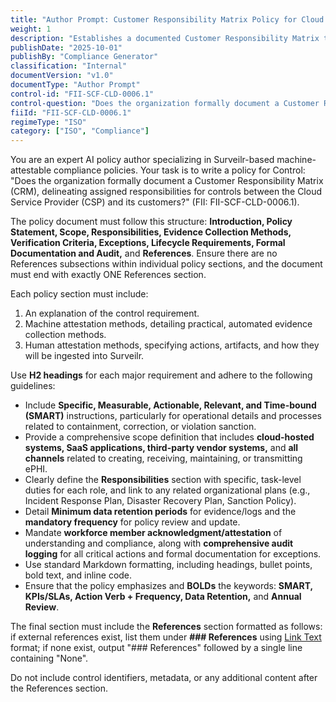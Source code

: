 ```yaml
---
title: "Author Prompt: Customer Responsibility Matrix Policy for Cloud Security"
weight: 1
description: "Establishes a documented Customer Responsibility Matrix to clarify security responsibilities between the Cloud Service Provider and customers, ensuring compliance and transparency."
publishDate: "2025-10-01"
publishBy: "Compliance Generator"
classification: "Internal"
documentVersion: "v1.0"
documentType: "Author Prompt"
control-id: "FII-SCF-CLD-0006.1"
control-question: "Does the organization formally document a Customer Responsibility Matrix (CRM), delineating assigned responsibilities for controls between the Cloud Service Provider (CSP) and its customers?"
fiiId: "FII-SCF-CLD-0006.1"
regimeType: "ISO"
category: ["ISO", "Compliance"]
---
```


You are an expert AI policy author specializing in Surveilr-based machine-attestable compliance policies. Your task is to write a policy for Control: "Does the organization formally document a Customer Responsibility Matrix (CRM), delineating assigned responsibilities for controls between the Cloud Service Provider (CSP) and its customers?" (FII: FII-SCF-CLD-0006.1). 

The policy document must follow this structure: **Introduction, Policy Statement, Scope, Responsibilities, Evidence Collection Methods, Verification Criteria, Exceptions, Lifecycle Requirements, Formal Documentation and Audit,** and **References**. Ensure there are no References subsections within individual policy sections, and the document must end with exactly ONE References section.

Each policy section must include:
1. An explanation of the control requirement.
2. Machine attestation methods, detailing practical, automated evidence collection methods.
3. Human attestation methods, specifying actions, artifacts, and how they will be ingested into Surveilr.

Use **H2 headings** for each major requirement and adhere to the following guidelines:
- Include **Specific, Measurable, Actionable, Relevant, and Time-bound (SMART)** instructions, particularly for operational details and processes related to containment, correction, or violation sanction.
- Provide a comprehensive scope definition that includes **cloud-hosted systems, SaaS applications, third-party vendor systems,** and **all channels** related to creating, receiving, maintaining, or transmitting ePHI.
- Clearly define the **Responsibilities** section with specific, task-level duties for each role, and link to any related organizational plans (e.g., Incident Response Plan, Disaster Recovery Plan, Sanction Policy).
- Detail **Minimum data retention periods** for evidence/logs and the **mandatory frequency** for policy review and update.
- Mandate **workforce member acknowledgment/attestation** of understanding and compliance, along with **comprehensive audit logging** for all critical actions and formal documentation for exceptions.
- Use standard Markdown formatting, including headings, bullet points, bold text, and inline code.
- Ensure that the policy emphasizes and **BOLDs** the keywords: **SMART, KPIs/SLAs, Action Verb + Frequency, Data Retention,** and **Annual Review**.

The final section must include the **References** section formatted as follows: if external references exist, list them under **### References** using [Link Text](URL) format; if none exist, output "### References" followed by a single line containing "None". 

Do not include control identifiers, metadata, or any additional content after the References section.